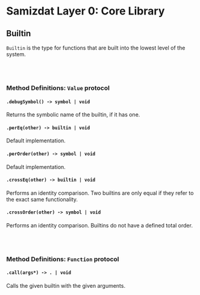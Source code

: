 Samizdat Layer 0: Core Library
==============================

Builtin
-------

`Builtin` is the type for functions that are built into the lowest level
of the system.


<br><br>
### Method Definitions: `Value` protocol

#### `.debugSymbol() -> symbol | void`

Returns the symbolic name of the builtin, if it has one.

#### `.perEq(other) -> builtin | void`

Default implementation.

#### `.perOrder(other) -> symbol | void`

Default implementation.

#### `.crossEq(other) -> builtin | void`

Performs an identity comparison. Two builtins are only equal if they
refer to the exact same functionality.

#### `.crossOrder(other) -> symbol | void`

Performs an identity comparison. Builtins do not have a defined total
order.


<br><br>
### Method Definitions: `Function` protocol

#### `.call(args*) -> . | void`

Calls the given builtin with the given arguments.
